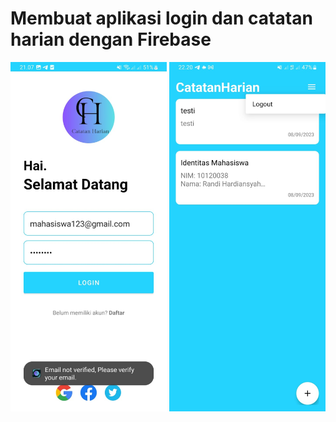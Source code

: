 # Membuat aplikasi login dan catatan harian dengan Firebase
<img width="250" alt="Screen Shot 2023-08-12 at 19 12 51" src="https://github.com/randih2808/Catatanharian/blob/master/app/src/main/res/drawable/loginview.jpeg">
<img width="250" alt="Screen Shot 2023-08-12 at 19 12 51" src="https://github.com/randih2808/Catatanharian/blob/master/app/src/main/res/drawable/catatanviewreadme.jpeg">
